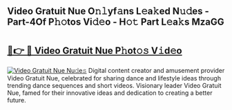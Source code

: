 ## Video Gratuit Nue O𝚗𝚕yf𝚊ns L𝚎a𝚔ed N𝚞𝚍es - Part-4Of P𝚑𝚘tos Vi𝚍𝚎o - H𝚘𝚝 Part L𝚎a𝚔s MzaGG

# <h2><a href="http://kf238hx.oniu.top/?m=Video+Gratuit+Nue">🔗👉 🔴 Video Gratuit Nue P𝚑ot𝚘𝚜 V𝚒d𝚎o</a></h2>

[![Video Gratuit Nue Nu𝚍e𝚜](https://i.imgur.com/0qMVB7G.gif)](http://kf238hx.oniu.top/?m=Video+Gratuit+Nue)
Digital content creator and amusement provider Video Gratuit Nue, celebrated for sharing dance and lifestyle ideas through trending dance sequences and short videos. Visionary leader Video Gratuit Nue, famed for their innovative ideas and dedication to creating a better future.  
